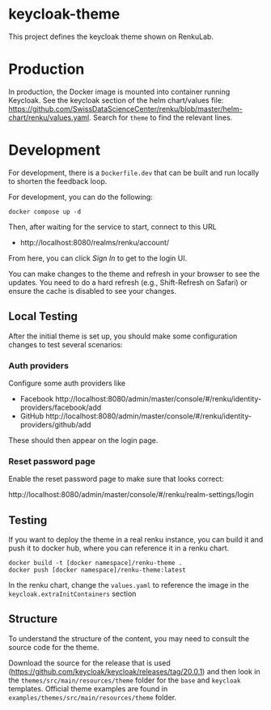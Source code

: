 # keycloak-theme

This project defines the keycloak theme shown on RenkuLab.

# Production

In production, the Docker image is mounted into container running Keycloak. See the keycloak section of the helm chart/values file: https://github.com/SwissDataScienceCenter/renku/blob/master/helm-chart/renku/values.yaml. Search for `theme` to find the relevant lines.

# Development

For development, there is a `Dockerfile.dev` that can be built and run locally to shorten the feedback loop.

For development, you can do the following:

```
docker compose up -d
```

Then, after waiting for the service to start, connect to this URL

- http://localhost:8080/realms/renku/account/

From here, you can click _Sign In_ to get to the login UI.

You can make changes to the theme and refresh in your browser to see the updates. You need to do a hard refresh (e.g., Shift-Refresh on Safari) or ensure the cache is disabled to see your changes.

## Local Testing

After the initial theme is set up, you should make some configuration changes to test several scenarios:

### Auth providers

Configure some auth providers like

- Facebook http://localhost:8080/admin/master/console/#/renku/identity-providers/facebook/add
- GitHub http://localhost:8080/admin/master/console/#/renku/identity-providers/github/add

These should then appear on the login page.

### Reset password page

Enable the reset password page to make sure that looks correct:

http://localhost:8080/admin/master/console/#/renku/realm-settings/login

## Testing

If you want to deploy the theme in a real renku instance, you can build it and push it to docker hub, where you can reference it in a renku chart.

```
docker build -t [docker namespace]/renku-theme .
docker push [docker namespace]/renku-theme:latest
```

In the renku chart, change the `values.yaml` to reference the image in the `keycloak.extraInitContainers` section

## Structure

To understand the structure of the content, you may need to consult the source code for the theme.

Download the source for the release that is used (https://github.com/keycloak/keycloak/releases/tag/20.0.1) and then look in the `themes/src/main/resources/theme` folder for the `base` and `keycloak` templates. Official theme examples are found in `examples/themes/src/main/resources/theme` folder.
